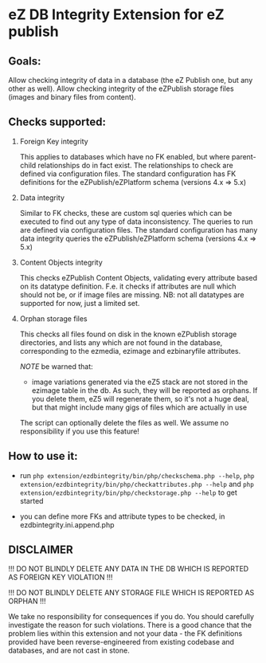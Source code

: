 eZ DB Integrity Extension for eZ publish
========================================

Goals:
------

Allow checking integrity of data in a database (the eZ Publish one, but any other as well).
Allow checking integrity of the eZPublish storage files (images and binary files from content).


Checks supported:
-----------------

1. Foreign Key integrity

    This applies to databases which have no FK enabled, but where parent-child relationships do in fact exist.
    The relationships to check are defined via configuration files.
    The standard configuration has FK definitions for the eZPublish/eZPlatform schema (versions 4.x => 5.x)

2. Data integrity

    Similar to FK checks, these are custom sql queries which can be executed to find out any type of data inconsistency.
    The queries to run are defined via configuration files.
    The standard configuration has many data integrity queries the eZPublish/eZPlatform schema (versions 4.x => 5.x)

3. Content Objects integrity

    This checks eZPublish Content Objects, validating every attribute based on its datatype definition.
    F.e. it checks if attributes are null which should not be, or if image files are missing.
    NB: not all datatypes are supported for now, just a limited set.

4. Orphan storage files

    This checks all files found on disk in the known eZPublish storage directories,
    and lists any which are not found in the database, corresponding to the ezmedia, ezimage and ezbinaryfile
    attributes.

    *NOTE* be warned that:
    - image variations generated via the eZ5 stack are not stored in the ezimage table in the db. As such, they
        will be reported as orphans. If you delete them, eZ5 will regenerate them, so it's not a huge deal, but
        that might include many gigs of files which are actually in use

    The script can optionally delete the files as well. We assume no responsibility if you use this feature!

How to use it:
--------------

- run `php extension/ezdbintegrity/bin/php/checkschema.php --help`,
    `php extension/ezdbintegrity/bin/php/checkattributes.php --help` and
    `php extension/ezdbintegrity/bin/php/checkstorage.php --help` to get started

- you can define more FKs and attribute types to be checked, in ezdbintegrity.ini.append.php


DISCLAIMER
----------

!!! DO NOT BLINDLY DELETE ANY DATA IN THE DB WHICH IS REPORTED AS FOREIGN KEY VIOLATION !!!

!!! DO NOT BLINDLY DELETE ANY STORAGE FILE WHICH IS REPORTED AS ORPHAN !!!

We take no responsibility for consequences if you do.
You should carefully investigate the reason for such violations.
There is a good chance that the problem lies within this extension and not your data - the FK definitions provided
have been reverse-engineered from existing codebase and databases, and are not cast in stone.
